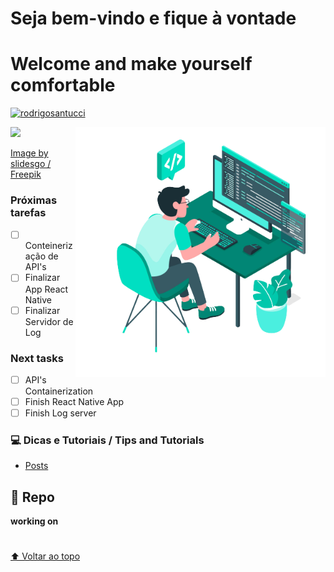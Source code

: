  # Seja bem-vindo e fique à vontade
 # Welcome and make yourself comfortable



[![rodrigosantucci](https://github-readme-stats.vercel.app/api/top-langs/?username=rodrigosantucci&hide=html&layout=compact&theme=tokyonight)](https://github.com/rodrigosantucci/)






 <a href="https://www.linkedin.com/in/rodrigosantucci" alt="Linkedin">
  <img src="https://img.shields.io/badge/-Linkedin-0e76a8?style=for-the-badge&logo=Linkedin&logoColor=white&link=https://www.linkedin.com/in/rodrigosantucci" /></a>


<img src="564654.png" min-width="400px" max-width="400px" width="400px" align="right" alt="">

<a href="http://www.freepik.com" align="right" alt="teste">Image by slidesgo / Freepik</a>

### Próximas tarefas

- [ ] Conteinerização de API's 
- [ ] Finalizar App React Native
- [ ] Finalizar Servidor de Log

### Next tasks
- [ ] API's Containerization 
- [ ] Finish React Native App
- [ ] Finish Log server

### 💻 Dicas e Tutoriais / Tips and Tutorials
* <a href="https://rodrigosantucci.github.io/posts/">Posts</a>



## 🚀 Repo
 **working on**


#



[⬆ Voltar ao topo](#nome-do-projeto)<br>
